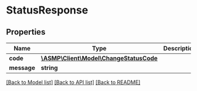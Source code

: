 # StatusResponse

## Properties
Name | Type | Description | Notes
------------ | ------------- | ------------- | -------------
**code** | [**\ASMP\Client\Model\ChangeStatusCode**](ChangeStatusCode.md) |  | [optional] 
**message** | **string** |  | [optional] 

[[Back to Model list]](../README.md#documentation-for-models) [[Back to API list]](../README.md#documentation-for-api-endpoints) [[Back to README]](../README.md)

